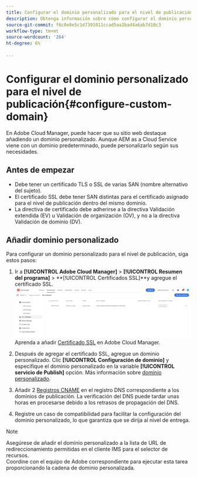 ```yaml
---
title: Configurar el dominio personalizado para el nivel de publicación
description: Obtenga información sobre cómo configurar el dominio personalizado para el nivel de publicación en Adobe Cloud Manager.
source-git-commit: f6c0e8e5c1d7391011ccad5aa2bad4a6ab7d10c3
workflow-type: tm+mt
source-wordcount: '264'
ht-degree: 6%

---
```



# Configurar el dominio personalizado para el nivel de publicación{#configure-custom-domain}

En Adobe Cloud Manager, puede hacer que su sitio web destaque añadiendo un dominio personalizado. Aunque AEM as a Cloud Service viene con un dominio predeterminado, puede personalizarlo según sus necesidades.

## Antes de empezar

* Debe tener un certificado TLS o SSL de varias SAN (nombre alternativo del sujeto).
* El certificado SSL debe tener SAN distintas para el certificado asignado para el nivel de publicación dentro del mismo dominio.
* La directiva de certificado debe adherirse a la directiva Validación extendida (EV) u Validación de organización (OV), y no a la directiva Validación de dominio (DV).


## Añadir dominio personalizado

Para configurar un dominio personalizado para el nivel de publicación, siga estos pasos:

1. Ir a **[!UICONTROL Adobe Cloud Manager]** > **[!UICONTROL Resumen del programa]** > **[!UICONTROL Certificados SSL]**y agregue el certificado SSL.
   ![imagen](/help/assets/assets/ssl-certificate.png)
Aprenda a añadir [Certificado SSL](/help/implementing/cloud-manager/managing-ssl-certifications/add-ssl-certificate.md) en Adobe Cloud Manager.

1. Después de agregar el certificado SSL, agregue un dominio personalizado. Clic **[!UICONTROL Configuración de dominio]** y especifique el dominio personalizado en la variable **[!UICONTROL servicio de Publish]** opción.
Más información sobre [dominio personalizado](/help/implementing/cloud-manager/custom-domain-names/add-custom-domain-name.md).

1. Añadir 2 [Registros CNAME](/help/implementing/cloud-manager/custom-domain-names/configure-dns-settings.md) en el registro DNS correspondiente a los dominios de publicación.
La verificación del DNS puede tardar unas horas en procesarse debido a los retrasos de propagación del DNS.

1. Registre un caso de compatibilidad para facilitar la configuración del dominio personalizado, lo que garantiza que se dirija al nivel de entrega.

>[!NOTE]
>
> Asegúrese de añadir el dominio personalizado a la lista de URL de redireccionamiento permitidas en el cliente IMS para el selector de recursos.<br>Coordine con el equipo de Adobe correspondiente para ejecutar esta tarea proporcionando la cadena de dominio personalizada.
